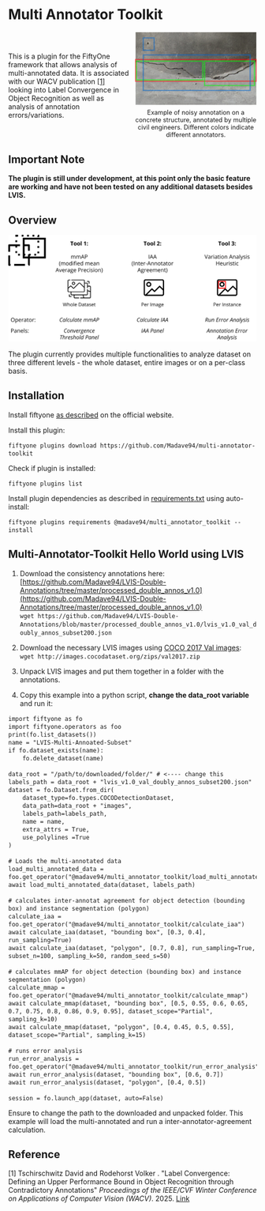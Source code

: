 

# Multi Annotator Toolkit

<div style="display: flex; align-items: center;">
  <div style="flex: 1;">
    This is a plugin for the FiftyOne framework that allows analysis of multi-annotated data. It is associated with our WACV publication <a href="#1">[1]</a> looking into Label Convergence in Object Recognition as well as analysis of annotation errors/variations.
  </div>
  <div style="flex: 1; padding-left: 10px;">
    <figure style="margin: 0;">
      <img src="assets/teaser_noise.png" alt="Noisy Labels" style="width: 300px; height: auto;">
      <figcaption style="font-size: 0.9em; text-align: center; margin-top: 5px;">
        Example of noisy annotation on a concrete structure, annotated by multiple civil engineers. Different colors indicate different annotators.
      </figcaption>
    </figure>
  </div>
</div>


## Important Note

**The plugin is still under development, at this point only the basic feature are working and have not been tested on 
any additional datasets besides LVIS.**

## Overview

![](assets/plugin-overview.png)

The plugin currently provides multiple functionalities to analyze dataset on three different levels - the whole dataset,
entire images or on a per-class basis.

## Installation

Install fiftyone [as described](https://github.com/voxel51/fiftyone) on the official website. 

Install this plugin:
```
fiftyone plugins download https://github.com/Madave94/multi-annotator-toolkit
```
Check if plugin is installed:
```
fiftyone plugins list
```
Install plugin dependencies as described in [requirements.txt](requirements.txt) using auto-install:
```
fiftyone plugins requirements @madave94/multi_annotator_toolkit --install
```

## Multi-Annotator-Toolkit Hello World using LVIS

1. Download the consistency annotations here:
[https://github.com/Madave94/LVIS-Double-Annotations/tree/master/processed_double_annos_v1.0](https://github.com/Madave94/LVIS-Double-Annotations/tree/master/processed_double_annos_v1.0)  
`wget https://github.com/Madave94/LVIS-Double-Annotations/blob/master/processed_double_annos_v1.0/lvis_v1.0_val_doubly_annos_subset200.json`  

2. Download the necessary LVIS images using [COCO 2017 Val images](https://cocodataset.org/#download):  
`wget http://images.cocodataset.org/zips/val2017.zip`

3. Unpack LVIS images and put them together in a folder with the annotations.

5. Copy this example into a python script, **change the data_root variable** and run it:

```
import fiftyone as fo
import fiftyone.operators as foo
print(fo.list_datasets())
name = "LVIS-Multi-Annoated-Subset"
if fo.dataset_exists(name):
    fo.delete_dataset(name)

data_root = "/path/to/downloaded/folder/" # <---- change this
labels_path = data_root + "lvis_v1.0_val_doubly_annos_subset200.json"
dataset = fo.Dataset.from_dir(
    dataset_type=fo.types.COCODetectionDataset,
    data_path=data_root + "images",
    labels_path=labels_path,
    name = name,
    extra_attrs = True,
    use_polylines =True
)

# Loads the multi-annotated data
load_multi_annotated_data = foo.get_operator("@madave94/multi_annotator_toolkit/load_multi_annotated_data")
await load_multi_annotated_data(dataset, labels_path)

# calculates inter-annotat agreement for object detection (bounding box) and instance segmentation (polygon)
calculate_iaa = foo.get_operator("@madave94/multi_annotator_toolkit/calculate_iaa")
await calculate_iaa(dataset, "bounding box", [0.3, 0.4], run_sampling=True)
await calculate_iaa(dataset, "polygon", [0.7, 0.8], run_sampling=True, subset_n=100, sampling_k=50, random_seed_s=50)

# calculates mmAP for object detection (bounding box) and instance segmentation (polygon)
calculate_mmap = foo.get_operator("@madave94/multi_annotator_toolkit/calculate_mmap")
await calculate_mmap(dataset, "bounding box", [0.5, 0.55, 0.6, 0.65, 0.7, 0.75, 0.8, 0.86, 0.9, 0.95], dataset_scope="Partial", sampling_k=10)
await calculate_mmap(dataset, "polygon", [0.4, 0.45, 0.5, 0.55], dataset_scope="Partial", sampling_k=15)

# runs error analysis
run_error_analysis = foo.get_operator("@madave94/multi_annotator_toolkit/run_error_analysis")
await run_error_analysis(dataset, "bounding box", [0.6, 0.7])
await run_error_analysis(dataset, "polygon", [0.4, 0.5])

session = fo.launch_app(dataset, auto=False)
```

Ensure to change the path to the downloaded and unpacked folder. This example will load the multi-annotated and run a
inter-annotator-agreement calculation.



## Reference

<a id="1">[1]</a> Tschirschwitz David and Rodehorst Volker . "Label Convergence: Defining an Upper Performance Bound in 
Object Recognition through Contradictory Annotations" _Proceedings of the IEEE/CVF Winter Conference on Applications of 
Computer Vision (WACV)_. 2025. [Link](https://arxiv.org/abs/2409.09412)